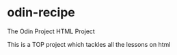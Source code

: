 # odin-recipe
The Odin Project HTML Project

This is a TOP project which tackles all the lessons on html